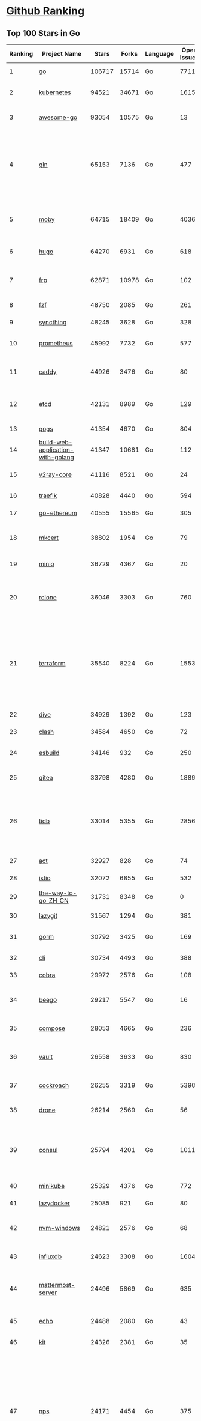 [Github Ranking](../README.md)
==========

## Top 100 Stars in Go

| Ranking | Project Name | Stars | Forks | Language | Open Issues | Description | Last Commit |
| ------- | ------------ | ----- | ----- | -------- | ----------- | ----------- | ----------- |
| 1 | [go](https://github.com/golang/go) | 106717 | 15714 | Go | 7711 | The Go programming language | 2022-12-17T12:45:17Z |
| 2 | [kubernetes](https://github.com/kubernetes/kubernetes) | 94521 | 34671 | Go | 1615 | Production-Grade Container Scheduling and Management | 2022-12-19T01:22:38Z |
| 3 | [awesome-go](https://github.com/avelino/awesome-go) | 93054 | 10575 | Go | 13 | A curated list of awesome Go frameworks, libraries and software | 2022-12-19T01:03:38Z |
| 4 | [gin](https://github.com/gin-gonic/gin) | 65153 | 7136 | Go | 477 | Gin is a HTTP web framework written in Go (Golang). It features a Martini-like API with much better performance -- up to 40 times faster. If you need smashing performance, get yourself some Gin. | 2022-12-15T07:22:42Z |
| 5 | [moby](https://github.com/moby/moby) | 64715 | 18409 | Go | 4036 | Moby Project - a collaborative project for the container ecosystem to assemble container-based systems | 2022-12-18T06:27:45Z |
| 6 | [hugo](https://github.com/gohugoio/hugo) | 64270 | 6931 | Go | 618 | The world’s fastest framework for building websites. | 2022-12-18T20:21:23Z |
| 7 | [frp](https://github.com/fatedier/frp) | 62871 | 10978 | Go | 102 | A fast reverse proxy to help you expose a local server behind a NAT or firewall to the internet. | 2022-12-18T11:33:16Z |
| 8 | [fzf](https://github.com/junegunn/fzf) | 48750 | 2085 | Go | 261 | :cherry_blossom: A command-line fuzzy finder | 2022-12-18T20:20:16Z |
| 9 | [syncthing](https://github.com/syncthing/syncthing) | 48245 | 3628 | Go | 328 | Open Source Continuous File Synchronization | 2022-12-18T07:30:26Z |
| 10 | [prometheus](https://github.com/prometheus/prometheus) | 45992 | 7732 | Go | 577 | The Prometheus monitoring system and time series database. | 2022-12-18T13:27:30Z |
| 11 | [caddy](https://github.com/caddyserver/caddy) | 44926 | 3476 | Go | 80 | Fast and extensible multi-platform HTTP/1-2-3 web server with automatic HTTPS | 2022-12-19T02:06:54Z |
| 12 | [etcd](https://github.com/etcd-io/etcd) | 42131 | 8989 | Go | 129 | Distributed reliable key-value store for the most critical data of a distributed system | 2022-12-19T02:39:33Z |
| 13 | [gogs](https://github.com/gogs/gogs) | 41354 | 4670 | Go | 804 | Gogs is a painless self-hosted Git service | 2022-12-11T13:08:24Z |
| 14 | [build-web-application-with-golang](https://github.com/astaxie/build-web-application-with-golang) | 41347 | 10681 | Go | 112 | A golang ebook intro how to build a web with golang | 2022-11-08T18:19:51Z |
| 15 | [v2ray-core](https://github.com/v2ray/v2ray-core) | 41116 | 8521 | Go | 24 | A platform for building proxies to bypass network restrictions. | 2022-12-09T03:00:49Z |
| 16 | [traefik](https://github.com/traefik/traefik) | 40828 | 4440 | Go | 594 | The Cloud Native Application Proxy | 2022-12-16T15:30:05Z |
| 17 | [go-ethereum](https://github.com/ethereum/go-ethereum) | 40555 | 15565 | Go | 305 | Official Go implementation of the Ethereum protocol | 2022-12-17T22:47:43Z |
| 18 | [mkcert](https://github.com/FiloSottile/mkcert) | 38802 | 1954 | Go | 79 | A simple zero-config tool to make locally trusted development certificates with any names you'd like. | 2022-12-13T11:07:36Z |
| 19 | [minio](https://github.com/minio/minio) | 36729 | 4367 | Go | 20 | Multi-Cloud :cloud: Object Storage  | 2022-12-18T16:01:22Z |
| 20 | [rclone](https://github.com/rclone/rclone) | 36046 | 3303 | Go | 760 | "rsync for cloud storage" - Google Drive, S3, Dropbox, Backblaze B2, One Drive, Swift, Hubic, Wasabi, Google Cloud Storage, Yandex Files | 2022-12-17T10:26:31Z |
| 21 | [terraform](https://github.com/hashicorp/terraform) | 35540 | 8224 | Go | 1553 | Terraform enables you to safely and predictably create, change, and improve infrastructure. It is an open source tool that codifies APIs into declarative configuration files that can be shared amongst team members, treated as code, edited, reviewed, and versioned. | 2022-12-17T06:01:49Z |
| 22 | [dive](https://github.com/wagoodman/dive) | 34929 | 1392 | Go | 123 | A tool for exploring each layer in a docker image | 2022-12-16T22:40:04Z |
| 23 | [clash](https://github.com/Dreamacro/clash) | 34584 | 4650 | Go | 72 | A rule-based tunnel in Go. | 2022-12-16T14:18:06Z |
| 24 | [esbuild](https://github.com/evanw/esbuild) | 34146 | 932 | Go | 250 | An extremely fast JavaScript and CSS bundler and minifier | 2022-12-18T04:32:17Z |
| 25 | [gitea](https://github.com/go-gitea/gitea) | 33798 | 4280 | Go | 1889 | Git with a cup of tea, painless self-hosted git service | 2022-12-19T01:25:43Z |
| 26 | [tidb](https://github.com/pingcap/tidb) | 33014 | 5355 | Go | 2856 | TiDB is an open-source, cloud-native, distributed, MySQL-Compatible database for elastic scale and real-time analytics. Try free: https://tidbcloud.com/free-trial | 2022-12-19T02:53:40Z |
| 27 | [act](https://github.com/nektos/act) | 32927 | 828 | Go | 74 | Run your GitHub Actions locally 🚀 | 2022-12-19T02:02:56Z |
| 28 | [istio](https://github.com/istio/istio) | 32072 | 6855 | Go | 532 | Connect, secure, control, and observe services. | 2022-12-19T02:36:17Z |
| 29 | [the-way-to-go_ZH_CN](https://github.com/unknwon/the-way-to-go_ZH_CN) | 31731 | 8348 | Go | 0 | 《The Way to Go》中文译本，中文正式名《Go 入门指南》 | 2022-12-15T15:40:49Z |
| 30 | [lazygit](https://github.com/jesseduffield/lazygit) | 31567 | 1294 | Go | 381 | simple terminal UI for git commands | 2022-12-16T23:42:18Z |
| 31 | [gorm](https://github.com/go-gorm/gorm) | 30792 | 3425 | Go | 169 | The fantastic ORM library for Golang, aims to be developer friendly | 2022-12-17T06:38:23Z |
| 32 | [cli](https://github.com/cli/cli) | 30734 | 4493 | Go | 388 | GitHub’s official command line tool | 2022-12-18T12:59:28Z |
| 33 | [cobra](https://github.com/spf13/cobra) | 29972 | 2576 | Go | 108 | A Commander for modern Go CLI interactions | 2022-12-16T17:50:12Z |
| 34 | [beego](https://github.com/beego/beego) | 29217 | 5547 | Go | 16 | beego is an open-source, high-performance web framework for the Go programming language. | 2022-12-18T08:45:27Z |
| 35 | [compose](https://github.com/docker/compose) | 28053 | 4665 | Go | 236 | Define and run multi-container applications with Docker | 2022-12-19T00:33:48Z |
| 36 | [vault](https://github.com/hashicorp/vault) | 26558 | 3633 | Go | 830 | A tool for secrets management, encryption as a service, and privileged access management | 2022-12-18T13:27:14Z |
| 37 | [cockroach](https://github.com/cockroachdb/cockroach) | 26255 | 3319 | Go | 5390 | CockroachDB - the open source, cloud-native distributed SQL database. | 2022-12-19T02:57:40Z |
| 38 | [drone](https://github.com/harness/drone) | 26214 | 2569 | Go | 56 | Drone is a Container-Native, Continuous Delivery Platform | 2022-12-15T11:50:05Z |
| 39 | [consul](https://github.com/hashicorp/consul) | 25794 | 4201 | Go | 1011 | Consul is a distributed, highly available, and data center aware solution to connect and configure applications across dynamic, distributed infrastructure. | 2022-12-18T23:28:49Z |
| 40 | [minikube](https://github.com/kubernetes/minikube) | 25329 | 4376 | Go | 772 | Run Kubernetes locally | 2022-12-19T03:00:13Z |
| 41 | [lazydocker](https://github.com/jesseduffield/lazydocker) | 25085 | 921 | Go | 80 | The lazier way to manage everything docker | 2022-12-13T13:48:53Z |
| 42 | [nvm-windows](https://github.com/coreybutler/nvm-windows) | 24821 | 2576 | Go | 68 | A node.js version management utility for Windows. Ironically written in Go. | 2022-12-09T13:51:28Z |
| 43 | [influxdb](https://github.com/influxdata/influxdb) | 24623 | 3308 | Go | 1604 | Scalable datastore for metrics, events, and real-time analytics | 2022-12-17T01:08:45Z |
| 44 | [mattermost-server](https://github.com/mattermost/mattermost-server) | 24496 | 5869 | Go | 635 | Mattermost is an open source platform for secure collaboration across the entire software development lifecycle. | 2022-12-18T20:08:03Z |
| 45 | [echo](https://github.com/labstack/echo) | 24488 | 2080 | Go | 43 | High performance, minimalist Go web framework | 2022-12-17T09:16:00Z |
| 46 | [kit](https://github.com/go-kit/kit) | 24326 | 2381 | Go | 35 | A standard library for microservices. | 2022-11-14T10:13:11Z |
| 47 | [nps](https://github.com/ehang-io/nps) | 24171 | 4454 | Go | 375 | 一款轻量级、高性能、功能强大的内网穿透代理服务器。支持tcp、udp、socks5、http等几乎所有流量转发，可用来访问内网网站、本地支付接口调试、ssh访问、远程桌面，内网dns解析、内网socks5代理等等……，并带有功能强大的web管理端。a lightweight, high-performance, powerful intranet penetration proxy server, with a powerful web management terminal. | 2022-12-18T19:27:06Z |
| 48 | [portainer](https://github.com/portainer/portainer) | 23974 | 2096 | Go | 892 | Making Docker and Kubernetes management easy. | 2022-12-18T23:31:59Z |
| 49 | [photoprism](https://github.com/photoprism/photoprism) | 23692 | 1351 | Go | 317 | AI-Powered Photos App for the Decentralized Web 🌈💎✨ | 2022-12-19T00:48:10Z |
| 50 | [iris](https://github.com/kataras/iris) | 23341 | 2456 | Go | 72 | The fastest HTTP/2 Go Web Framework. New, modern, easy to learn. Fast development with Code you control. Unbeatable cost-performance ratio :leaves: :rocket: \| 谢谢 \| #golang | 2022-12-16T23:16:19Z |
| 51 | [helm](https://github.com/helm/helm) | 23321 | 6496 | Go | 311 | The Kubernetes Package Manager | 2022-12-16T21:12:01Z |
| 52 | [nsq](https://github.com/nsqio/nsq) | 23018 | 2812 | Go | 53 | A realtime distributed messaging platform | 2022-10-24T03:20:26Z |
| 53 | [faas](https://github.com/openfaas/faas) | 22467 | 1815 | Go | 27 | OpenFaaS - Serverless Functions Made Simple | 2022-12-14T17:18:09Z |
| 54 | [ngrok](https://github.com/inconshreveable/ngrok) | 22417 | 4127 | Go | 203 | Introspected tunnels to localhost | 2022-08-23T07:11:57Z |
| 55 | [hub](https://github.com/github/hub) | 22205 | 2350 | Go | 230 | A command-line tool that makes git easier to use with GitHub. | 2022-12-19T00:44:24Z |
| 56 | [go-zero](https://github.com/zeromicro/go-zero) | 21950 | 3164 | Go | 156 | A cloud-native Go microservices framework with cli tool for productivity. | 2022-12-17T09:25:02Z |
| 57 | [logrus](https://github.com/sirupsen/logrus) | 21825 | 2196 | Go | 4 | Structured, pluggable logging for Go. | 2022-11-09T06:51:49Z |
| 58 | [k3s](https://github.com/k3s-io/k3s) | 21761 | 1922 | Go | 310 | Lightweight Kubernetes | 2022-12-17T02:05:36Z |
| 59 | [docker_practice](https://github.com/yeasy/docker_practice) | 21586 | 5438 | Go | 4 | Learn and understand Docker&Container technologies, with real DevOps practice! | 2022-11-12T02:15:38Z |
| 60 | [viper](https://github.com/spf13/viper) | 21502 | 1802 | Go | 348 | Go configuration with fangs | 2022-12-15T14:32:18Z |

